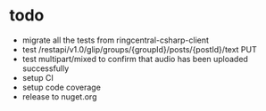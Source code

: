 # todo

- migrate all the tests from ringcentral-csharp-client
- test /restapi/v1.0/glip/groups/{groupId}/posts/{postId}/text PUT
- test multipart/mixed to confirm that audio has been uploaded successfully
- setup CI
- setup code coverage
- release to nuget.org
